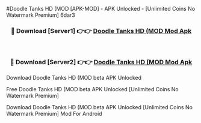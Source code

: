 #Doodle Tanks HD (MOD [APK-MOD] - APK Unlocked - [Unlimited Coins No Watermark Premium] 6dar3



<div align="center">

<h3>🔴 Download [Server1] 👉👉 <a href="https://momento.my/?title=Doodle_Tanks_HD_(MOD">Doodle Tanks HD (MOD Mod Apk</a></h3><br>

<h3>🔴 Download [Server2] 👉👉 <a href="https://momento.my/?title=Doodle_Tanks_HD_(MOD">Doodle Tanks HD (MOD Mod Apk</a></h3>
</div>



Download Doodle Tanks HD (MOD beta APK Unlocked

Free Doodle Tanks HD (MOD beta APK Unlocked [Unlimited Coins No Watermark Premium]

Download Doodle Tanks HD (MOD beta APK Unlocked [Unlimited Coins No Watermark Premium] Mod For Android
